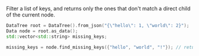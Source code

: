 Filter a list of keys, and returns only the ones that don't match a direct child of the current node.

```c++
DataTree root = DataTree().from_json("{\"hello\": 1, \"world\": 2}");
Data node = root.as_data();
std::vector<std::string> missing_keys;

missing_keys = node.find_missing_keys({"hello", "world", "!"}); // returns {"!"}
```
